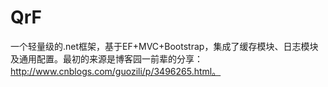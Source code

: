 # QrF
一个轻量级的.net框架，基于EF+MVC+Bootstrap，集成了缓存模块、日志模块及通用配置。最初的来源是博客园一前辈的分享：http://www.cnblogs.com/guozili/p/3496265.html。
